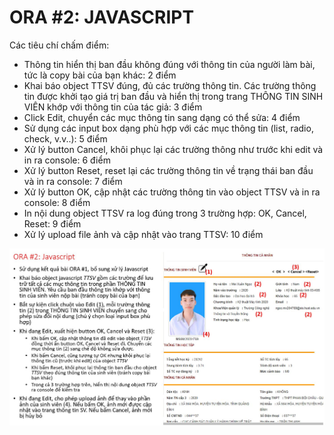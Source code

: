 # ORA #2: JAVASCRIPT

Các tiêu chí chấm điểm:

- Thông tin hiển thị ban đầu không đúng với thông tin của người làm bài, tức là copy bài của bạn khác: 2 điểm
- Khai báo object TTSV đúng, đủ các trường thông tin. Các trường thông tin được khởi tạo giá trị ban đầu và hiển thị trong trang THÔNG TIN SINH VIÊN khớp với thông tin của tác giả: 3 điểm
- Click Edit, chuyển các mục thông tin sang dạng có thể sửa: 4 điểm
- Sử dụng các input box dạng phù hợp với các mục thông tin (list, radio, check, v.v..): 5 điểm
- Xử lý button Cancel, khôi phục lại các trường thông như trước khi edit và in ra console: 6 điểm
- Xử lý button Reset, reset lại các trường thông tin về trạng thái ban đầu và in ra console: 7 điểm
- Xử lý button OK, cập nhật các trường thông tin vào object TTSV và in ra console: 8 điểm
- In nội dung object TTSV ra log đúng trong 3 trường hợp: OK, Cancel, Reset: 9 điểm
- Xử lý upload file ảnh và cập nhật vào trang TTSV: 10 điểm

![ora2-requirement](./ora2-requirement.JPG)